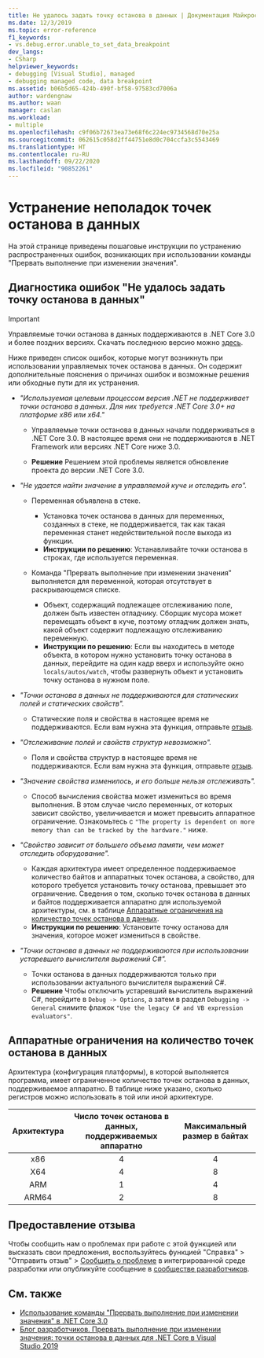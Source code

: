 ```yaml
---
title: Не удалось задать точку останова в данных | Документация Майкрософт
ms.date: 12/3/2019
ms.topic: error-reference
f1_keywords:
- vs.debug.error.unable_to_set_data_breakpoint
dev_langs:
- CSharp
helpviewer_keywords:
- debugging [Visual Studio], managed
- debugging managed code, data breakpoint
ms.assetid: b06b5d65-424b-490f-bf58-97583cd7006a
author: wardengnaw
ms.author: waan
manager: caslan
ms.workload:
- multiple
ms.openlocfilehash: c9f06b72673ea73e68f6c224ec9734568d70e25a
ms.sourcegitcommit: 062615c058d2ff44751e8d0c704ccfa3c5543469
ms.translationtype: HT
ms.contentlocale: ru-RU
ms.lasthandoff: 09/22/2020
ms.locfileid: "90852261"
---
```

# <a name="troubleshooting-data-breakpoint-errors"></a>Устранение неполадок точек останова в данных
На этой странице приведены пошаговые инструкции по устранению распространенных ошибок, возникающих при использовании команды "Прервать выполнение при изменении значения".

## <a name="diagnosing-unable-to-set-data-breakpoint-errors"></a>Диагностика ошибок "Не удалось задать точку останова в данных"
> [!IMPORTANT]
> Управляемые точки останова в данных поддерживаются в .NET Core 3.0 и более поздних версиях. Скачать последнюю версию можно [здесь](https://dotnet.microsoft.com/download).

Ниже приведен список ошибок, которые могут возникнуть при использовании управляемых точек останова в данных. Он содержит дополнительные пояснения о причинах ошибок и возможные решения или обходные пути для их устранения.

- *"Используемая целевым процессом версия .NET не поддерживает точки останова в данных. Для них требуется .NET Core 3.0+ на платформе x86 или x64."*

  - Управляемые точки останова в данных начали поддерживаться в .NET Core 3.0. В настоящее время они не поддерживаются в .NET Framework или версиях .NET Core ниже 3.0. 
    
  - **Решение** Решением этой проблемы является обновление проекта до версии .NET Core 3.0.

- *"Не удается найти значение в управляемой куче и отследить его".*
  - Переменная объявлена в стеке.
    - Установка точек останова в данных для переменных, созданных в стеке, не поддерживается, так как такая переменная станет недействительной после выхода из функции.
    - **Инструкции по решению**: Устанавливайте точки останова в строках, где используется переменная.

  - Команда "Прервать выполнение при изменении значения" выполняется для переменной, которая отсутствует в раскрывающемся списке.
    - Объект, содержащий подлежащее отслеживанию поле, должен быть известен отладчику. Сборщик мусора может перемещать объект в куче, поэтому отладчик должен знать, какой объект содержит подлежащую отслеживанию переменную. 
    - **Инструкции по решению**: Если вы находитесь в методе объекта, в котором нужно установить точку останова в данных, перейдите на один кадр вверх и используйте окно `locals/autos/watch`, чтобы развернуть объект и установить точку останова в нужном поле.

- *"Точки останова в данных не поддерживаются для статических полей и статических свойств".*
    
  - Статические поля и свойства в настоящее время не поддерживаются. Если вам нужна эта функция, отправьте [отзыв](#provide-feedback).

- *"Отслеживание полей и свойств структур невозможно".*

  - Поля и свойства структур в настоящее время не поддерживаются. Если вам нужна эта функция, отправьте [отзыв](#provide-feedback).

- *"Значение свойства изменилось, и его больше нельзя отслеживать".*

  - Способ вычисления свойства может измениться во время выполнения. В этом случае число переменных, от которых зависит свойство, увеличивается и может превысить аппаратное ограничение. Ознакомьтесь с `"The property is dependent on more memory than can be tracked by the hardware."` ниже.

- *"Свойство зависит от большего объема памяти, чем может отследить оборудование".*
    
  - Каждая архитектура имеет определенное поддерживаемое количество байтов и аппаратных точек останова, а свойство, для которого требуется установить точку останова, превышает это ограничение. Сведения о том, сколько точек останова в данных и байтов поддерживается аппаратно для используемой архитектуры, см. в таблице [Аппаратные ограничения на количество точек останова в данных](#data-breakpoint-hardware-limitations). 
  - **Инструкции по решению**: Установите точку останова для значения, которое может измениться в свойстве.

- *"Точки останова в данных не поддерживаются при использовании устаревшего вычислителя выражений C#".*

  - Точки останова в данных поддерживаются только при использовании актуального вычислителя выражений C#. 
  - **Решение** Чтобы отключить устаревший вычислитель выражений C#, перейдите в `Debug -> Options`, а затем в раздел `Debugging -> General` снимите флажок `"Use the legacy C# and VB expression evaluators"`.

## <a name="data-breakpoint-hardware-limitations"></a>Аппаратные ограничения на количество точек останова в данных

Архитектура (конфигурация платформы), в которой выполняется программа, имеет ограниченное количество точек останова в данных, поддерживаемое аппаратно. В таблице ниже указано, сколько регистров можно использовать в той или иной архитектуре.

| Архитектура | Число точек останова в данных, поддерживаемых аппаратно | Максимальный размер в байтах|
| :-------------: |:-------------:| :-------------:|
| x86 | 4 | 4 |
| X64 | 4 | 8 |
| ARM | 1 | 4 |
| ARM64 | 2 | 8 |

## <a name="provide-feedback"></a>Предоставление отзыва

Чтобы сообщить нам о проблемах при работе с этой функцией или высказать свои предложения, воспользуйтесь функцией "Справка" > "Отправить отзыв" > [Сообщить о проблеме](../ide/how-to-report-a-problem-with-visual-studio.md) в интегрированной среде разработки или опубликуйте сообщение в [сообществе разработчиков](https://developercommunity.visualstudio.com/).

## <a name="see-also"></a>См. также

- [Использование команды "Прервать выполнение при изменении значения" в .NET Core 3.0](using-breakpoints.md#BKMK_set_a_data_breakpoint_native_cplusplus)
- [Блог разработчиков. Прервать выполнение при изменении значения: точки останова в данных для .NET Core в Visual Studio 2019](https://devblogs.microsoft.com/visualstudio/break-when-value-changes-data-breakpoints-for-net-core-in-visual-studio-2019/)

